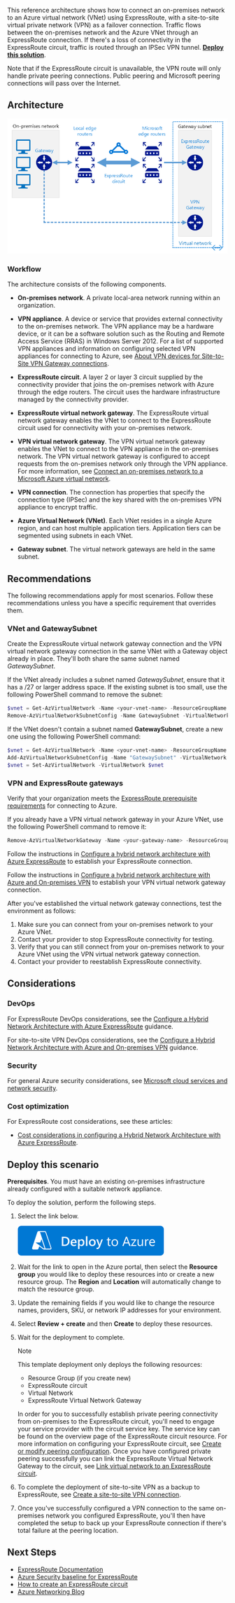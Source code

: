 <!-- cSpell:ignore RRAS -->

This reference architecture shows how to connect an on-premises network to an Azure virtual network (VNet) using ExpressRoute, with a site-to-site virtual private network (VPN) as a failover connection. Traffic flows between the on-premises network and the Azure VNet through an ExpressRoute connection. If there's a loss of connectivity in the ExpressRoute circuit, traffic is routed through an IPSec VPN tunnel. [**Deploy this solution**](#deploy-this-scenario).

Note that if the ExpressRoute circuit is unavailable, the VPN route will only handle private peering connections. Public peering and Microsoft peering connections will pass over the Internet.

## Architecture

![Reference architecture for a highly available hybrid network architecture using ExpressRoute and VPN gateway](./images/expressroute-vpn-failover.png)

### Workflow

The architecture consists of the following components.

- **On-premises network**. A private local-area network running within an organization.

- **VPN appliance**. A device or service that provides external connectivity to the on-premises network. The VPN appliance may be a hardware device, or it can be a software solution such as the Routing and Remote Access Service (RRAS) in Windows Server 2012. For a list of supported VPN appliances and information on configuring selected VPN appliances for connecting to Azure, see [About VPN devices for Site-to-Site VPN Gateway connections][vpn-appliance].

- **ExpressRoute circuit**. A layer 2 or layer 3 circuit supplied by the connectivity provider that joins the on-premises network with Azure through the edge routers. The circuit uses the hardware infrastructure managed by the connectivity provider.

- **ExpressRoute virtual network gateway**. The ExpressRoute virtual network gateway enables the VNet to connect to the ExpressRoute circuit used for connectivity with your on-premises network.

- **VPN virtual network gateway**. The VPN virtual network gateway enables the VNet to connect to the VPN appliance in the on-premises network. The VPN virtual network gateway is configured to accept requests from the on-premises network only through the VPN appliance. For more information, see [Connect an on-premises network to a Microsoft Azure virtual network][connect-to-an-Azure-vnet].

- **VPN connection**. The connection has properties that specify the connection type (IPSec) and the key shared with the on-premises VPN appliance to encrypt traffic.

- **Azure Virtual Network (VNet)**. Each VNet resides in a single Azure region, and can host multiple application tiers. Application tiers can be segmented using subnets in each VNet.

- **Gateway subnet**. The virtual network gateways are held in the same subnet.

## Recommendations

The following recommendations apply for most scenarios. Follow these recommendations unless you have a specific requirement that overrides them.

### VNet and GatewaySubnet

Create the ExpressRoute virtual network gateway connection and the VPN virtual network gateway connection in the same VNet with a Gateway object already in place. They'll both share the same subnet named *GatewaySubnet*.

If the VNet already includes a subnet named *GatewaySubnet*, ensure that it has a /27 or larger address space. If the existing subnet is too small, use the following PowerShell command to remove the subnet:

```powershell
$vnet = Get-AzVirtualNetwork -Name <your-vnet-name> -ResourceGroupName <your-resource-group>
Remove-AzVirtualNetworkSubnetConfig -Name GatewaySubnet -VirtualNetwork $vnet
```

If the VNet doesn't contain a subnet named **GatewaySubnet**, create a new one using the following PowerShell command:

```powershell
$vnet = Get-AzVirtualNetwork -Name <your-vnet-name> -ResourceGroupName <your-resource-group>
Add-AzVirtualNetworkSubnetConfig -Name "GatewaySubnet" -VirtualNetwork $vnet -AddressPrefix "10.200.255.224/27"
$vnet = Set-AzVirtualNetwork -VirtualNetwork $vnet
```

### VPN and ExpressRoute gateways

Verify that your organization meets the [ExpressRoute prerequisite requirements][expressroute-prereq] for connecting to Azure.

If you already have a VPN virtual network gateway in your Azure VNet, use the following PowerShell command to remove it:

```powershell
Remove-AzVirtualNetworkGateway -Name <your-gateway-name> -ResourceGroupName <your-resource-group>
```

Follow the instructions in [Configure a hybrid network architecture with Azure ExpressRoute][configure-expressroute] to establish your ExpressRoute connection.

Follow the instructions in [Configure a hybrid network architecture with Azure and On-premises VPN][configure-vpn] to establish your VPN virtual network gateway connection.

After you've established the virtual network gateway connections, test the environment as follows:

1. Make sure you can connect from your on-premises network to your Azure VNet.
2. Contact your provider to stop ExpressRoute connectivity for testing.
3. Verify that you can still connect from your on-premises network to your Azure VNet using the VPN virtual network gateway connection.
4. Contact your provider to reestablish ExpressRoute connectivity.

## Considerations

### DevOps

For ExpressRoute DevOps considerations, see the [Configure a Hybrid Network Architecture with Azure ExpressRoute][guidance-expressroute] guidance.

For site-to-site VPN DevOps considerations, see the [Configure a Hybrid Network Architecture with Azure and On-premises VPN][guidance-vpn] guidance.

### Security

For general Azure security considerations, see [Microsoft cloud services and network security][best-practices-security].

### Cost optimization

For ExpressRoute cost considerations, see these articles:

- [Cost considerations in configuring a Hybrid Network Architecture with Azure ExpressRoute](../../reference-architectures/hybrid-networking/expressroute.yml#considerations).

## Deploy this scenario

**Prerequisites**. You must have an existing on-premises infrastructure already configured with a suitable network appliance.

To deploy the solution, perform the following steps.

1. Select the link below.

    [![Deploy to Azure](../../_images/deploy-to-azure.svg)](https://portal.azure.com/#create/Microsoft.Template/uri/https%3a%2f%2fraw.githubusercontent.com%2fAzure%2fazure-quickstart-templates%2fmaster%2fquickstarts%2fmicrosoft.network%2fexpressroute-private-peering-vnet%2fazuredeploy.json)

1. Wait for the link to open in the Azure portal, then select the **Resource group** you would like to deploy these resources into or create a new resource group. The **Region** and **Location** will automatically change to match the resource group.

1. Update the remaining fields if you would like to change the resource names, providers, SKU, or network IP addresses for your environment.

1. Select **Review + create** and then **Create** to deploy these resources.

1. Wait for the deployment to complete.

    > [!NOTE]
    > This template deployment only deploys the following resources:
    >
    > - Resource Group (if you create new)
    > - ExpressRoute circuit
    > - Virtual Network
    > - ExpressRoute Virtual Network Gateway
    >
    > In order for you to successfully establish private peering connectivity from on-premises to the ExpressRoute circuit, you'll need to engage your service provider with the circuit service key. The service key can be found on the overview page of the ExpressRoute circuit resource. For more information on configuring your ExpressRoute circuit, see [Create or modify peering configuration](/azure/expressroute/expressroute-howto-routing-portal-resource-manager). Once you have configured private peering successfully you can link the ExpressRoute Virtual Network Gateway to the circuit, see [Link virtual network to an ExpressRoute circuit](/azure/expressroute/expressroute-howto-linkvnet-portal-resource-manager).

1. To complete the deployment of site-to-site VPN as a backup to ExpressRoute, see [Create a site-to-site VPN connection](/azure/vpn-gateway/tutorial-site-to-site-portal).

1. Once you've successfully configured a VPN connection to the same on-premises network you configured ExpressRoute, you'll then have completed the setup to back up your ExpressRoute connection if there's total failure at the peering location.

## Next Steps

* [ExpressRoute Documentation](/azure/expressroute/)
* [Azure Security baseline for ExpressRoute](/security/benchmark/azure/baselines/expressroute-security-baseline?toc=%2fazure%2fexpressroute%2fTOC.json)
* [How to create an ExpressRoute circuit](https://azure.microsoft.com/resources/videos/azure-expressroute-how-to-create-an-expressroute-circuit/)
* [Azure Networking Blog](https://azure.microsoft.com/en-us/blog/topics/networking)

<!-- links -->

[windows-vm-ra]: ../n-tier/n-tier-sql-server.yml
[linux-vm-ra]: ../n-tier/n-tier-cassandra.yml
[vpn-appliance]: /azure/vpn-gateway/vpn-gateway-about-vpn-devices
[connect-to-an-Azure-vnet]: /microsoft-365/enterprise/connect-an-on-premises-network-to-a-microsoft-azure-virtual-network?view=o365-worldwide
[expressroute-prereq]: /azure/expressroute/expressroute-prerequisites
[configure-expressroute]: ./expressroute.yml
[configure-vpn]: /azure/expressroute/expressroute-howto-coexist-resource-manager
[guidance-expressroute]: ./expressroute.yml
[guidance-vpn]: /azure/expressroute/use-s2s-vpn-as-backup-for-expressroute-privatepeering
[best-practices-security]: /azure/best-practices-network-security
